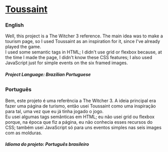 # [Toussaint](https://vitorpatzlaff-toussaint.netlify.app)
### English
Well, this project is a The Witcher 3 reference. The main idea was to make a tourism page, so I used Toussaint as an inspiration for it, since I've already played the game.  
I used some semantic tags in HTML; I didn't use grid or flexbox because, at the time I made the page, I didn't know these CSS features; I also used JavaScript just for simple events on the six framed images.
##### Project Language: Brazilian Portuguese
##
### Português
Bem, este projeto é uma referência a The Witcher 3. A ideia principal era fazer uma página de turismo, então usei Toussaint como uma inspiração para tal, uma vez que eu já tinha jogado o jogo.  
Eu usei algumas tags semânticas em HTML; eu não usei grid ou flexbox porque, na época que fiz a página, eu não conhecia esses recursos do CSS; também usei JavaScript só para uns eventos simples nas seis images com as molduras.
##### Idioma do projeto: Português brasileiro
